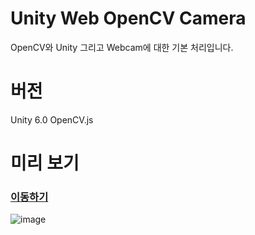# Unity Web OpenCV Camera
OpenCV와 Unity 그리고 Webcam에 대한 기본 처리입니다.

# 버전
Unity 6.0
OpenCV.js 

# 미리 보기
### [이동하기](https://nk-studio.github.io/UnityWebCamera/index.html)
![image](https://github.com/user-attachments/assets/9138cc06-be72-4506-a515-ea5c26ae6d1c)
